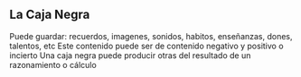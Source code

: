 ## La Caja Negra

Puede guardar: recuerdos, imagenes, sonidos, habitos, enseñanzas, dones, talentos, etc
Este contenido puede ser de contenido negativo y positivo o incierto
Una caja negra puede producir otras del resultado de un razonamiento o cálculo
